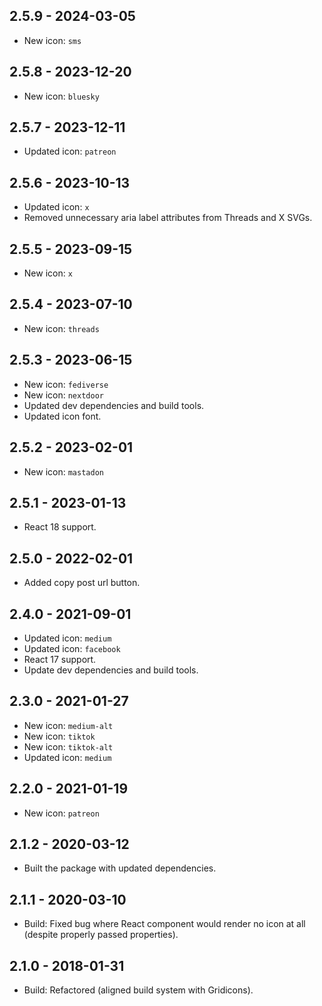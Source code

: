 ## 2.5.9 - 2024-03-05
* New icon: `sms`

## 2.5.8 - 2023-12-20
* New icon: `bluesky`

## 2.5.7 - 2023-12-11
* Updated icon: `patreon`

## 2.5.6 - 2023-10-13
* Updated icon: `x`
* Removed unnecessary aria label attributes from Threads and X SVGs.

## 2.5.5 - 2023-09-15
* New icon: `x`

## 2.5.4 - 2023-07-10
* New icon: `threads`

## 2.5.3 - 2023-06-15
* New icon: `fediverse`
* New icon: `nextdoor`
* Updated dev dependencies and build tools.
* Updated icon font.

## 2.5.2 - 2023-02-01
* New icon: `mastadon`

## 2.5.1 - 2023-01-13
* React 18 support.

## 2.5.0 - 2022-02-01
* Added copy post url button.

## 2.4.0 - 2021-09-01
* Updated icon: `medium`
* Updated icon: `facebook`
* React 17 support.
* Update dev dependencies and build tools.

## 2.3.0 - 2021-01-27
* New icon: `medium-alt`
* New icon: `tiktok`
* New icon: `tiktok-alt`
* Updated icon: `medium`

## 2.2.0 - 2021-01-19
* New icon: `patreon`

## 2.1.2 - 2020-03-12
* Built the package with updated dependencies.

## 2.1.1 - 2020-03-10
* Build: Fixed bug where React component would render no icon at all (despite properly passed properties).

## 2.1.0 - 2018-01-31
* Build: Refactored (aligned build system with Gridicons).
